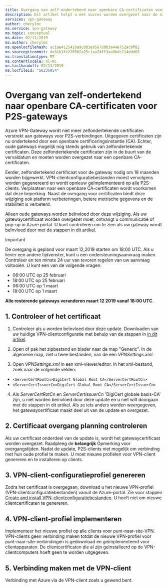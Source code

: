 ```yaml
---
title: Overgang van zelf-ondertekend naar openbare CA-certificaten voor P2S-gateways | Azure VPN-Gateway | Microsoft Docs
description: Dit artikel helpt u met succes worden overgezet naar de nieuwe openbare CA-certificaten voor P2S-gateways.
services: vpn-gateway
author: cherylmc
ms.service: vpn-gateway
ms.topic: conceptual
ms.date: 02/11/2019
ms.author: cherylmc
ms.openlocfilehash: ac1ae4125418a9c0b3e9587cd03a44e752ac8f82
ms.sourcegitcommit: de81b3fe220562a25c1aa74ff3aa9bdc214ddd65
ms.translationtype: MT
ms.contentlocale: nl-NL
ms.lasthandoff: 02/13/2019
ms.locfileid: "56236954"
---
```

# <a name="transition-from-self-signed-to-public-ca-certificates-for-p2s-gateways"></a>Overgang van zelf-ondertekend naar openbare CA-certificaten voor P2S-gateways

Azure VPN-Gateway wordt niet meer zelfondertekende certificaten verstrekt aan gateways voor P2S-verbindingen. Uitgegeven certificaten zijn nu ondertekend door een openbare certificeringsinstantie (CA). Echter, oude gateways mogelijk nog steeds gebruik van zelfondertekende certificaten. Deze zelfondertekende certificaten zijn in de buurt van de vervaldatum en moeten worden overgezet naar een openbare CA-certificaten.

Eerder, zelfondertekend certificaat voor de gateway nodig om 18 maanden worden bijgewerkt. VPN-clientconfiguratiebestanden moest vervolgens worden gegenereerd en wordt opnieuw geïmplementeerd op alle P2S-clients. Verplaatsen naar een openbare CA-certificaten wordt voorkomen dat deze beperking. Naast de overgang voor certificaten biedt deze wijziging ook platform verbeteringen, betere metrische gegevens en de stabiliteit is verbeterd.

Alleen oude gateways worden beïnvloed door deze wijziging. Als uw gatewaycertificaat worden overgezet moet, ontvangt u communicatie of pop-up in Azure portal. U kunt controleren om te zien als uw gateway wordt beïnvloed door met de stappen in dit artikel.

>[!IMPORTANT]
>De overgang is gepland voor maart 12,2019 starten om 18:00 UTC. Als u liever een andere tijdvenster, kunt u een ondersteuningsaanvraag maken. Controleer en ten minste 24 uur van tevoren regelen van uw aanvraag voltooien.  U kunt een van de volgende vragen:
>
>* 06:00 UTC op 25 februari
>* 18:00 UTC op 25 februari
>* 06:00 UTC op 1 maart
>* 18:00 UTC op 1 maart
>
>**Alle resterende gateways veranderen maart 12 2019 vanaf 18:00 UTC**.
>

## <a name="1-verify-your-certificate"></a>1. Controleer of het certificaat

1. Controleer als u worden beïnvloed door deze update. Downloaden van uw huidige VPN-clientconfiguratie met behulp van de stappen in [in dit artikel](point-to-site-vpn-client-configuration-azure-cert.md).

2. Open of pak het zipbestand en blader naar de map "Generic". In de algemene map, ziet u twee bestanden, van de een *VPNSettings.xml*.
3. Open *VPNSettings.xml* in een xml-viewer/editor. In het xml-bestand, zoek naar de volgende velden:

  * `<ServerCertRootCn>DigiCert Global Root CA</ServerCertRootCn>`
  * `<ServerCertIssuerCn>DigiCert Global Root CA</ServerCertIssuerCn>`
4. Als *ServerCertRotCn* en *ServerCertIssuerCn* 'DigiCert globale basis-CA' zijn, u niet worden beïnvloed door deze update en u niet wilt doorgaan met de stappen in dit artikel. Als ze iets anders worden weergegeven, het gatewaycertificaat maakt deel uit van de update en overgezet.

## <a name="2-check-certificate-transition-schedule"></a>2. Certificaat overgang planning controleren

Als uw certificaat onderdeel van de update is, wordt het gatewaycertificaat worden overgezet. Raadpleeg de **belangrijk** Opmerking voor overgangstijden. Nadat de update, P2S-clients niet mogelijk om verbinding met hun oude profiel te maken. U moet nieuwe profielen voor VPN-client genereren en te installeren op clients.

## <a name="3-generate-vpn-client-configuration-profile"></a>3. VPN-client-configuratieprofiel genereren

Zodra het certificaat is overgegaan, download u het nieuwe VPN-profiel (VPN-clientconfiguratiebestanden) vanuit de Azure-portal. Zie voor stappen [Create and install VPN-clientconfiguratiebestanden](point-to-site-vpn-client-configuration-azure-cert.md). U hoeft niet om nieuwe clientcertificaten te genereren.

## <a name="4-deploy-vpn-client-profile"></a>4. VPN-client-profiel implementeren

Implementeer het nieuwe profiel op alle clients voor punt-naar-site-VPN. VPN-clients geen verbinding maken totdat de nieuwe VPN-profiel voor punt-naar-site-verbindingen is gedownload en geïmplementeerd voor clientapparaten. De clientcertificaten die al zijn geïnstalleerd op de VPN-clientcomputers hoeft geen te worden uitgegeven.

## <a name="5-connect-the-vpn-client"></a>5. Verbinding maken met de VPN-client

Verbinding met Azure via de VPN-client zoals u gewend bent.
